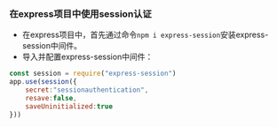 ### 在express项目中使用session认证
- 在express项目中，首先通过命令`npm i express-session`安装express-session中间件。
- 导入并配置express-session中间件：
```js
const session = require("express-session")
app.use(session({
    secret:"sessionauthentication",
    resave:false,
    saveUninitialized:true
}))
```
